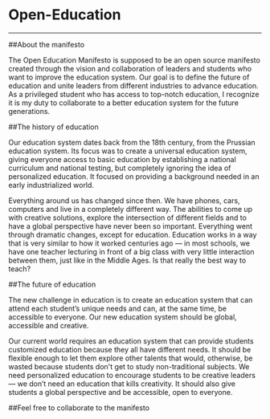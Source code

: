 # Open-Education
----

##About the manifesto

  The Open Education Manifesto is supposed to be an open source manifesto created through the vision and collaboration of leaders and students who want to improve the education system. Our goal is to define the future of education and unite leaders from different industries to advance education. As a privileged student who has access to top-notch education, I recognize it is my duty to collaborate to a better education system for the future generations.
	
##The history of education

  Our education system dates back from the 18th century, from the Prussian education system. Its focus was to create a universal education system, giving everyone access to basic education by establishing a national curriculum and national testing, but completely ignoring the idea of personalized education. It focused on providing a background needed in an early industrialized world.

  Everything around us has changed since then. We have phones, cars, computers and live in a completely different way. The abilities to come up with creative solutions, explore the intersection of different fields and to have a global perspective have never been so important. Everything went through dramatic changes, except for education. Education works in a way that is very similar to how it worked centuries ago — in most schools, we have one teacher lecturing in front of a big class with very little interaction between them, just like in the Middle Ages. Is that really the best way to teach? 
  
##The future of education

  The new challenge in education is to create an education system that can attend each student’s unique needs and can, at the same time, be accessible to everyone. Our new education system should be global, accessible and creative.

  Our current world requires an education system that can provide students customized education because they all have different needs. It should be flexible enough to let them explore other talents that would, otherwise, be wasted because students don't get to study non-traditional subjects. We need personalized education to encourage students to be creative leaders — we don’t need an education that kills creativity. It should also give students a global perspective and be accessible, open to everyone.
  
##Feel free to collaborate to the manifesto 

